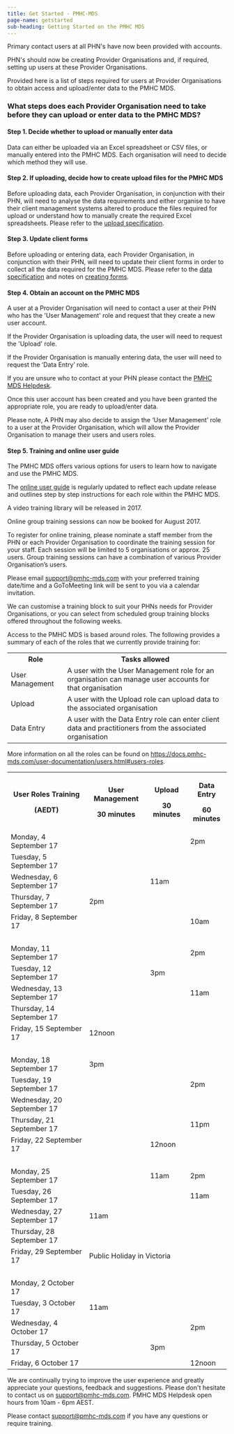 ```yaml
---
title: Get Started - PMHC-MDS
page-name: getstarted
sub-heading: Getting Started on the PMHC MDS
---
```

Primary contact users at all PHN's have now been provided with accounts.

PHN's should now be creating Provider Organisations and, if required, setting
up users at these Provider Organisations.

Provided here is a list of steps required for users at Provider Organisations to obtain access and upload/enter data
to the PMHC MDS.

### What steps does each Provider Organisation need to take before they can upload or enter data to the PMHC MDS?

#### Step 1. Decide whether to upload or manually enter data

Data can either be uploaded via an Excel spreadsheet or CSV files, or manually entered into the PMHC MDS. Each organisation will need to decide which method they will use.

#### Step 2. If uploading, decide how to create upload files for the PMHC MDS

Before uploading data, each Provider Organisation, in conjunction with their PHN,
will need to analyse the data requirements and either organise
to have their client management systems altered to produce the files required
for upload or understand how to manually create the required Excel spreadsheets.
Please refer to the <a href="//docs.pmhc-mds.com/data-specification/upload-specification.html">upload specification</a>.

#### Step 3. Update client forms

Before uploading or entering data, each Provider Organisation, in conjunction with their PHN,
will need to update their client forms in order to collect all
the data required for the PMHC MDS. Please refer to the
<a href="//docs.pmhc-mds.com/data-specification/index.html">data specification</a> and notes on
<a href="//docs.pmhc-mds.com/data-specification/form-creation.html">creating forms</a>.

#### Step 4. Obtain an account on the PMHC MDS

A user at a Provider Organisation will need to contact a user at their PHN who has the 'User Management' role and request that they create a new user account.

If the Provider Organisation is uploading data, the user will need to request the 'Upload' role.

If the Provider Organisation is manually entering data, the user will need to request the ‘Data Entry’ role.

If you are unsure who to contact at your PHN
please contact the <a href="mailto:support@pmhc-mds.com">PMHC MDS Helpdesk</a>.

Once this user account has been created and you have been granted the appropriate role, you are ready to upload/enter data.

Please note, A PHN may also decide to assign the ‘User Management’ role to a user at the Provider Organisation, which will allow the Provider Organisation to manage their users and users roles.

#### Step 5. Training and online user guide

The PMHC MDS offers various options for users to learn how to navigate and use the PMHC MDS.

The <a href="https://docs.pmhc-mds.com/user-documentation/index.html">online user guide</a> is regularly updated to
reflect each update release and outlines step by step instructions for each role within the PMHC MDS.

A video training library will be released in 2017.

Online group training sessions can now be booked for August 2017.

To register for online training, please nominate a staff member from the PHN or each Provider Organisation to coordinate
the training session for your staff. Each session will be limited to 5 organisations or approx. 25 users. Group training
sessions can have a combination of various Provider Organisation’s users.

Please email <a href="mailto:support@pmhc-mds.com">support@pmhc-mds.com</a> with your preferred training date/time and a GoToMeeting link will be sent to you via a calendar invitation.

We can customise a training block to suit your PHNs needs for Provider Organisations, or you can select from scheduled group
training blocks offered throughout the following weeks.

Access to the PMHC MDS is based around roles. The following provides a summary of each of the roles that we currently provide training for:
<table class="table-bordered">
  <tr>
    <th>Role</th>
    <th>Tasks allowed</th>
  </tr>
  <tr>
    <td>User Management</td>
    <td>A user with the User Management role for an organisation can manage user accounts for that organisation</td>
  </tr>
  <tr>
    <td>Upload</td>
    <td>A user with the Upload role can upload data to the associated organisation</td>
  </tr>
  <tr>
    <td>Data Entry</td>
    <td>A user with the Data Entry role can enter client data and practitioners from the associated organisation</td>
  </tr>
</table>
More information on all the roles can be found on <a href="https://docs.pmhc-mds.com/user-documentation/users.html#users-roles">https://docs.pmhc-mds.com/user-documentation/users.html#users-roles</a>.

<table class="table-bordered">
  <tr>
    <th><p>User Roles Training</p><p>(AEDT)</p></th>
    <th><p>User Management</p><p>30 minutes</p></th>
    <th><p>Upload</p><p>30 minutes</p></th>
    <th><p>Data Entry</p><p>60 minutes</p></th>
  </tr>
  <tr>
    <td>Monday, 4 September 17</td>
    <td></td>
    <td></td>
    <td>2pm</td>
  </tr>
  <tr>
    <td>Tuesday, 5 September 17</td>
    <td></td>
    <td></td>
    <td></td>
  </tr>
  <tr>
    <td>Wednesday, 6 September 17</td>
    <td></td>
    <td>11am</td>
    <td></td>
  </tr>
  <tr>
    <td>Thursday, 7 September 17</td>
    <td>2pm</td>
    <td></td>
    <td></td>
  </tr>
  <tr>
    <td>Friday, 8 September 17</td>
    <td></td>
    <td></td>
    <td>10am</td>
  </tr>
  <tr>
    <td>&nbsp;</td>
    <td></td>
    <td></td>
    <td></td>
  </tr>
  <tr>
    <td>Monday, 11 September 17</td>
    <td></td>
    <td></td>
    <td>2pm</td>
  </tr>
  <tr>
    <td>Tuesday, 12 September 17</td>
    <td></td>
    <td>3pm</td>
    <td></td>
  </tr>
  <tr>
    <td>Wednesday, 13 September 17</td>
    <td></td>
    <td></td>
    <td>11am</td>
  </tr>
  <tr>
    <td>Thursday, 14 September 17</td>
    <td></td>
    <td></td>
    <td></td>
  </tr>
  <tr>
    <td>Friday, 15 September 17</td>
    <td>12noon</td>
    <td></td>
    <td></td>
  </tr>
  <tr>
    <td>&nbsp;</td>
    <td></td>
    <td></td>
    <td></td>
  </tr>
  <tr>
    <td>Monday, 18 September 17</td>
    <td>3pm</td>
    <td></td>
    <td></td>
  </tr>
  <tr>
    <td>Tuesday, 19 September 17</td>
    <td></td>
    <td></td>
    <td>2pm</td>
  </tr>
  <tr>
    <td>Wednesday, 20 September 17</td>
    <td></td>
    <td></td>
    <td></td>
  </tr>
  <tr>
    <td>Thursday, 21 September 17</td>
    <td></td>
    <td></td>
    <td>11pm</td>
  </tr>
  <tr>
    <td>Friday, 22 September 17</td>
    <td></td>
    <td>12noon</td>
    <td></td>
  </tr>
  <tr>
    <td>&nbsp;</td>
    <td></td>
    <td></td>
    <td></td>
  </tr>
  <tr>
    <td>Monday, 25 September 17</td>
    <td></td>
    <td>11am</td>
    <td>2pm</td>
  </tr>
  <tr>
    <td>Tuesday, 26 September 17</td>
    <td></td>
    <td></td>
    <td>11am</td>
  </tr>
  <tr>
    <td>Wednesday, 27 September 17</td>
    <td>11am</td>
    <td></td>
    <td></td>
  </tr>
  <tr>
    <td>Thursday, 28 September 17</td>
    <td></td>
    <td></td>
    <td></td>
  </tr>
  <tr>
    <td>Friday, 29 September 17</td>
    <td colspan="3">Public Holiday in Victoria</td>
  </tr>
  <tr>
    <td>&nbsp;</td>
    <td></td>
    <td></td>
    <td></td>
  </tr>
  <tr>
    <td>Monday, 2 October 17</td>
    <td></td>
    <td></td>
    <td></td>
  </tr>
  <tr>
    <td>Tuesday, 3 October 17</td>
    <td>11am</td>
    <td></td>
    <td></td>
  </tr>
  <tr>
    <td>Wednesday, 4 October 17</td>
    <td></td>
    <td></td>
    <td>2pm</td>
  </tr>
  <tr>
    <td>Thursday, 5 October 17</td>
    <td></td>
    <td>3pm</td>
    <td></td>
  </tr>
  <tr>
    <td>Friday, 6 October 17</td>
    <td></td>
    <td></td>
    <td>12noon</td>
  </tr>
</table>

We are continually trying to improve the user experience and greatly appreciate your questions, feedback and suggestions.
Please don't hesitate to contact us on support@pmhc-mds.com. PMHC MDS Helpdesk open hours from 10am - 6pm AEST.  

Please contact [support@pmhc-mds.com](mailto:support@pmhc-mds.com) if you have any questions or require training.
